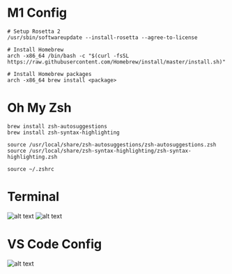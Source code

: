 # M1 Config
```
# Setup Rosetta 2
/usr/sbin/softwareupdate --install-rosetta --agree-to-license

# Install Homebrew
arch -x86_64 /bin/bash -c "$(curl -fsSL https://raw.githubusercontent.com/Homebrew/install/master/install.sh)"

# Install Homebrew packages
arch -x86_64 brew install <package>
```

# Oh My Zsh
```
brew install zsh-autosuggestions
brew install zsh-syntax-highlighting

source /usr/local/share/zsh-autosuggestions/zsh-autosuggestions.zsh
source /usr/local/share/zsh-syntax-highlighting/zsh-syntax-highlighting.zsh

source ~/.zshrc
```

# Terminal
![alt text](https://i.ibb.co/FzRWh3h/Screenshot-2022-03-14-at-7-34-36-AM.png)
![alt text](https://i.ibb.co/MPkDK5D/Screen-Shot-2021-10-20-at-7-41-36-AM.png)

# VS Code Config
![alt text](https://i.ibb.co/pXVDRHY/68747470733a2f2f692e696d6775722e636f6d2f575368413033612e706e67.png)
